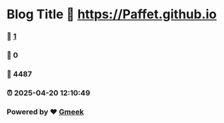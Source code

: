 # Blog Title :link: https://Paffet.github.io 
### :page_facing_up: [1](https://Paffet.github.io/tag.html) 
### :speech_balloon: 0 
### :hibiscus: 4487 
### :alarm_clock: 2025-04-20 12:10:49 
### Powered by :heart: [Gmeek](https://github.com/Meekdai/Gmeek)
